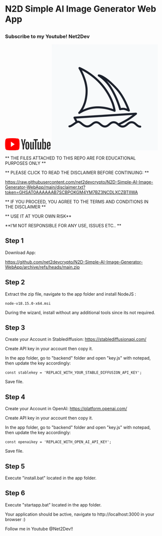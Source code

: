 # N2D Simple AI Image Generator Web App

##
<h3>Subscribe to my Youtube! Net2Dev</h3>
<a href="http://youtube.net2dev.io" target="_blank"><img src="https://github.com/net2devcrypto/misc/blob/main/ytlogo2.png" width="150" height="40"></a>

<img src="https://raw.githubusercontent.com/net2devcrypto/misc/main/Midjourney_Emblem.png" width="350" height="350">


** THE FILES ATTACHED TO THIS REPO ARE FOR EDUCATIONAL PURPOSES ONLY **

** PLEASE CLICK TO READ THE DISCLAIMER BEFORE CONTINUING: **

https://raw.githubusercontent.com/net2devcrypto/N2D-Simple-AI-Image-Generator-WebApp/main/disclaimer.txt?token=GHSAT0AAAAAAB7SCBPOKGM4YM7BZ3NCDLXCZBTIIWA

** IF YOU PROCEED, YOU AGREE TO THE TERMS AND CONDITIONS IN THE DISCLAIMER **

** USE IT AT YOUR OWN RISK** 

**I'M NOT RESPONSIBLE FOR ANY USE, ISSUES ETC.. **



## Step 1

Download App: 

https://github.com/net2devcrypto/N2D-Simple-AI-Image-Generator-WebApp/archive/refs/heads/main.zip

## Step 2

Extract the zip file, navigate to the app folder and install NodeJS :

```shell
node-v18.15.0-x64.msi
```

During the wizard, install without any additional tools since its not required.

## Step 3

Create your Account in Stablediffusion: https://stablediffusionapi.com/

Create API key in your account then copy it.

In the app folder, go to "backend" folder and open "key.js" with notepad, then update the key accordingly:

```shell
const stablekey = 'REPLACE_WITH_YOUR_STABLE_DIFFUSION_API_KEY';
```

Save file.

## Step 4

Create your Account in OpenAI: https://platform.openai.com/

Create API key in your account then copy it.

In the app folder, go to "backend" folder and open "key.js" with notepad, then update the key accordingly:

```shell
const openaikey = 'REPLACE_WITH_OPEN_AI_API_KEY';
```

Save file.

## Step 5

Execute "install.bat" located in the app folder.

## Step 6

Execute "startapp.bat" located in the app folder.

Your application should be active, navigate to http://localhost:3000 in your browser :)


Follow me in Youtube @Net2Dev!!
